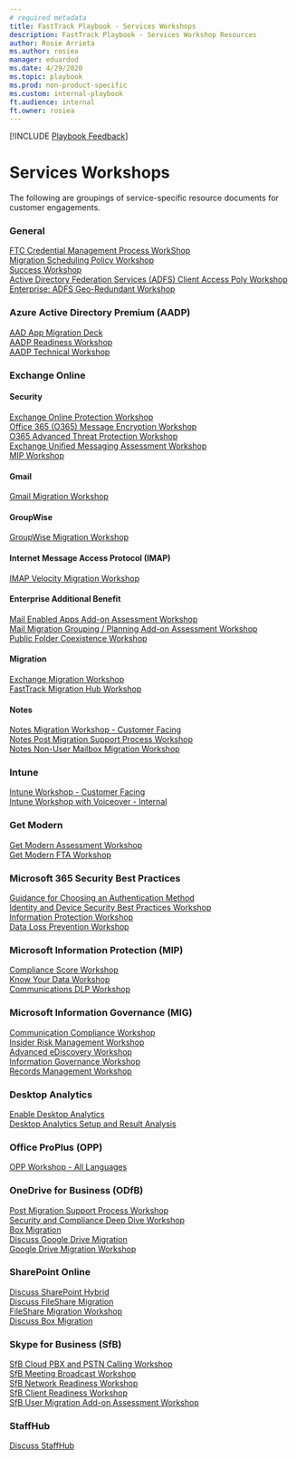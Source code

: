 ```yaml
---  
# required metadata  
title: FastTrack Playbook - Services Workshops
description: FastTrack Playbook - Services Workshop Resources
author: Rosie Arrieta  
ms.author: rosiea  
manager: eduardod  
ms.date: 4/29/2020  
ms.topic: playbook  
ms.prod: non-product-specific  
ms.custom: internal-playbook  
ft.audience: internal  
ft.owner: rosiea
---  
```

[!INCLUDE [Playbook Feedback](./includes/questions-feedback.md)]  
# Services Workshops

The following are groupings of service-specific resource documents for customer engagements.

### General
[FTC Credential Management Process WorkShop](https://aka.ms/AA6qmje)\
[Migration Scheduling Policy Workshop](https://aka.ms/AA7628b)\
[Success Workshop](https://aka.ms/AA6rhjo)\
[Active Directory Federation Services (ADFS) Client Access Poly Workshop](https://aka.ms/AA7628e)\
[Enterprise: ADFS Geo-Redundant Workshop](https://aka.ms/AA75mgv)

### Azure Active Directory Premium (AADP)
[AAD App Migration Deck](https://aka.ms/AA75mhb)\
[AADP Readiness Workshop](https://aka.ms/AA6qmjh)\
[AADP Technical Workshop](https://aka.ms/AA76290)

### Exchange Online
#### Security
[Exchange Online Protection Workshop](https://aka.ms/AA6qmj3)\
[Office 365 (O365) Message Encryption Workshop](https://aka.ms/AA6qmj3)\
[O365 Advanced Threat Protection Workshop](https://aka.ms/AA6qmj3)\
[Exchange Unified Messaging Assessment Workshop](https://aka.ms/AA6qmj3)\
[MIP Workshop](https://aka.ms/AA7cetn)
#### Gmail
[Gmail Migration Workshop](https://aka.ms/AA7628y)
#### GroupWise
[GroupWise Migration Workshop](https://aka.ms/AA75mho)
#### Internet Message Access Protocol (IMAP)
[IMAP Velocity Migration Workshop](https://aka.ms/AA7628z)
#### Enterprise Additional Benefit
[Mail Enabled Apps Add-on Assessment Workshop](https://aka.ms/AA75mgt)\
[Mail Migration Grouping / Planning Add-on Assessment Workshop](https://aka.ms/AA7628f)\
[Public Folder Coexistence Workshop](https://aka.ms/AA75mgl)
#### Migration
[Exchange Migration Workshop](https://aka.ms/AA75mhk)\
[FastTrack Migration Hub Workshop](https://aka.ms/AA6qmj7)
#### Notes
[Notes Migration Workshop - Customer Facing](https://aka.ms/AA75mhn)\
[Notes Post Migration Support Process Workshop](https://microsoft.sharepoint.com/teams/ftccm/FTOP/Forms/AllItems.aspx?RootFolder=%2Fteams%2Fftccm%2FFTOP%2FMigration%2FNotes&FolderCTID=0x012000904F5E794E882F4D94FA3B0142FA461C)\
[Notes Non-User Mailbox Migration Workshop](https://aka.ms/AA7yogo)

### Intune
[Intune Workshop - Customer Facing](https://aka.ms/AA75mhy)\
[Intune Workshop with Voiceover - Internal](https://microsoft.sharepoint.com/:p:/r/teams/ftccm/_layouts/15/Doc.aspx?sourcedoc=%7B52FD33A4-5E2D-4D50-960C-6579620EF93B%7D&file=IntuneWorkshop_Voiceover.pptx&action=edit&mobileredirect=true)  

### Get Modern
[Get Modern Assessment Workshop](https://aka.ms/AA6rhjp)\
[Get Modern FTA Workshop](https://aka.ms/GMFTAWorkshop)  

### Microsoft 365 Security Best Practices
[Guidance for Choosing an Authentication Method](https://aka.ms/AA6qmjh)\
[Identity and Device Security Best Practices Workshop](https://aka.ms/AA6qmjh)\
[Information Protection Workshop](https://aka.ms/AA6qmj3)\
[Data Loss Prevention Workshop](https://aka.ms/AA6qmj3)  

### Microsoft Information Protection (MIP)
[Compliance Score Workshop](https://aka.ms/AA8ic6n)\
[Know Your Data Workshop](https://aka.ms/AA8ic88)\
[Communications DLP Workshop](https://aka.ms/AA8ijh8)

### Microsoft Information Governance (MIG)
[Communication Compliance Workshop](https://aka.ms/AA8ijhb)\
[Insider Risk Management Workshop](https://aka.ms/AA8ijhc)\
[Advanced eDiscovery Workshop](https://aka.ms/AA8ijha)\
[Information Governance Workshop](https://aka.ms/AA8ic8a)\
[Records Management Workshop](https://aka.ms/AA8ijh9)

### Desktop Analytics
[Enable Desktop Analytics](https://aka.ms/sbsDASetup)\
[Desktop Analytics Setup and Result Analysis](https://aka.ms/GMFTADA)  

### Office ProPlus (OPP)
[OPP Workshop - All Languages](https://aka.ms/AA76297)  

### OneDrive for Business (ODfB)
[Post Migration Support Process Workshop](https://microsoft.sharepoint.com/teams/ftccm/FTOP/Forms/AllItems.aspx?RootFolder=%2Fteams%2Fftccm%2FFTOP%2FMigration%2FOD4B%20Migration%20Post%20Migration%20Support%20Process%20Workshop&FolderCTID=0x012000904F5E794E882F4D94FA3B0142FA461C)\
[Security and Compliance Deep Dive Workshop](https://aka.ms/AA76299)\
[Box Migration](https://aka.ms/AA7628w)\
[Discuss Google Drive Migration](https://microsoft.sharepoint.com/teams/ftccm/FTOP/Migration/GoogleDrive/Guidance_Discuss_Google_Drive_to_OD4B.docx?d=w52a316cb094c421aa06f5e9a9ae5ea8e)\
[Google Drive Migration Workshop](https://aka.ms/AA75mhm) 

### SharePoint Online
[Discuss SharePoint Hybrid](https://microsoft.sharepoint.com/:w:/r/teams/ftccm/_layouts/15/Doc.aspx?sourcedoc=%7B8386B96B-66F6-4F48-BDB8-CC8C0E406167%7D&file=Discuss%20SharePoint%20Hybrid.docx&action=default&mobileredirect=true)\
[Discuss FileShare Migration](https://aka.ms/AA860rm)\
[FileShare Migration Workshop](https://aka.ms/AA75mhk)\
[Discuss Box Migration](https://microsoft.sharepoint.com/teams/ftccm/FTOP/Migration/Box/Discuss%20Box%20Migration.docx?d=w7a6d23357c534a4885c5ef58e2788150)  

### Skype for Business (SfB)
[SfB Cloud PBX and PSTN Calling Workshop](https://microsoft.sharepoint.com/teams/ftccm/FTOP/Localized/SfBAssessWorkshop/SfBCloudPBXandPTSNCalling)\
[SfB Meeting Broadcast Workshop](https://microsoft.sharepoint.com/teams/ftccm/FTOP/Forms/AllItems.aspx?RootFolder=%2Fteams%2Fftccm%2FFTOP%2FLocalized%2FSfBAssessWorkshop%2FSfBMeetingBroadcast&FolderCTID=0x012000904F5E794E882F4D94FA3B0142FA461C)\
[SfB Network Readiness Workshop](https://microsoft.sharepoint.com/teams/ftccm/FTOP/Forms/AllItems.aspx?RootFolder=%2Fteams%2Fftccm%2FFTOP%2FLocalized%2FSfBAssessWorkshop%2FSfBNetworkReadiness&FolderCTID=0x012000904F5E794E882F4D94FA3B0142FA461C)\
[SfB Client Readiness Workshop](https://aka.ms/AA7629a)\
[SfB User Migration Add-on Assessment Workshop](https://aka.ms/AA75mi5)  

### StaffHub
[Discuss StaffHub](https://ftop.microsoft.com/redirect/?sourceUri=https://ftop.microsoft.com/app%23/tenant/970e8cf6-0abd-4f9e-8689-320d9ef1de48/detail/tasks&taskId=3294&targetUri=https://microsoft.sharepoint.com/teams/ftccm/FTOP/StaffHub/en-us_Discuss%20StaffHub.docx) 

